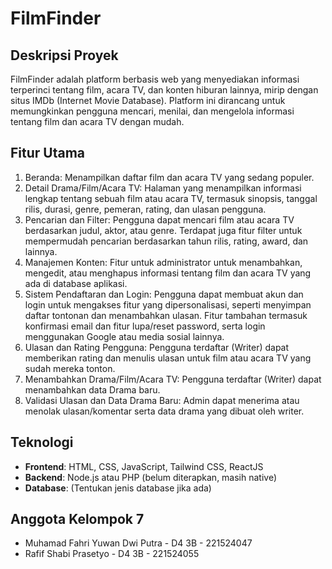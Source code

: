 # FilmFinder
## Deskripsi Proyek
FilmFinder adalah platform berbasis web yang menyediakan informasi terperinci tentang film, acara TV, dan konten hiburan lainnya, mirip dengan situs IMDb (Internet Movie Database). Platform ini dirancang untuk memungkinkan pengguna mencari, menilai, dan mengelola informasi tentang film dan acara TV dengan mudah.

## Fitur Utama
1. Beranda: Menampilkan daftar film dan acara TV yang sedang populer.
2. Detail Drama/Film/Acara TV: Halaman yang menampilkan informasi lengkap tentang sebuah film atau acara TV, termasuk sinopsis, tanggal rilis, durasi, genre, pemeran, rating, dan ulasan pengguna.
3. Pencarian dan Filter: Pengguna dapat mencari film atau acara TV berdasarkan judul, aktor, atau genre. Terdapat juga fitur filter untuk mempermudah pencarian berdasarkan tahun rilis, rating, award, dan lainnya.
4. Manajemen Konten: Fitur untuk administrator untuk menambahkan, mengedit, atau menghapus informasi tentang film dan acara TV yang ada di database aplikasi.
5. Sistem Pendaftaran dan Login: Pengguna dapat membuat akun dan login untuk mengakses fitur yang dipersonalisasi, seperti menyimpan daftar tontonan dan menambahkan ulasan. Fitur tambahan termasuk konfirmasi email dan fitur lupa/reset password, serta login menggunakan Google atau media sosial lainnya.
6. Ulasan dan Rating Pengguna: Pengguna terdaftar (Writer) dapat memberikan rating dan menulis ulasan untuk film atau acara TV yang sudah mereka tonton.
7. Menambahkan Drama/Film/Acara TV: Pengguna terdaftar (Writer) dapat menambahkan data Drama baru.
8. Validasi Ulasan dan Data Drama Baru: Admin dapat menerima atau menolak ulasan/komentar serta data drama yang dibuat oleh writer.

## Teknologi
- **Frontend**: HTML, CSS, JavaScript, Tailwind CSS, ReactJS
- **Backend**: Node.js atau PHP (belum diterapkan, masih native)
- **Database**: (Tentukan jenis database jika ada)

## Anggota Kelompok 7
- Muhamad Fahri Yuwan Dwi Putra - D4 3B - 221524047
- Rafif Shabi Prasetyo - D4 3B - 221524055
